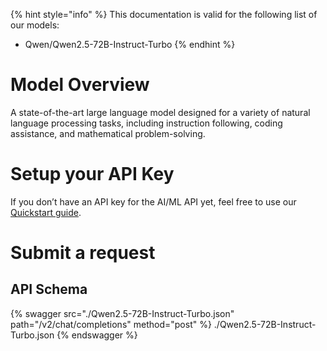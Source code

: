 [#references:start]: <> ({ "template": "openapi" })
{% hint style="info" %}
This documentation is valid for the following list of our models:
* Qwen/Qwen2.5-72B-Instruct-Turbo
{% endhint %}

# Model Overview
A state-of-the-art large language model designed for a variety of natural language processing tasks, including instruction following, coding assistance, and mathematical problem-solving.

# Setup your API Key
If you don’t have an API key for the AI/ML API yet, feel free to use our [Quickstart guide](https://docs.aimlapi.com/quickstart/setting-up).

# Submit a request
## API Schema
{% swagger src="./Qwen2.5-72B-Instruct-Turbo.json" path="/v2/chat/completions" method="post" %}
./Qwen2.5-72B-Instruct-Turbo.json
{% endswagger %}

[#references:end]: <> ({})